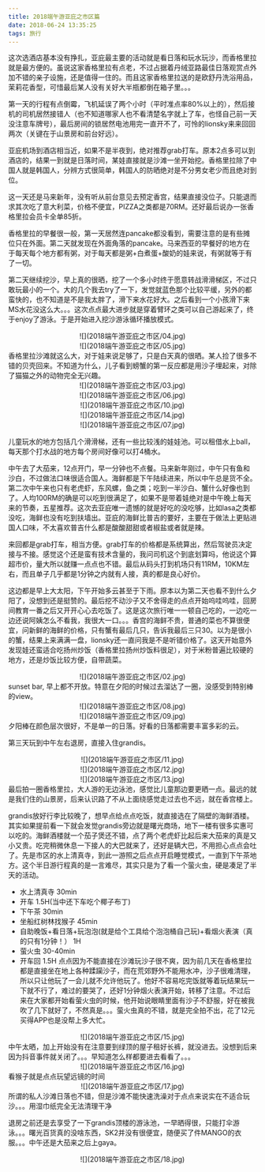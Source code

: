 ```yaml
---
title: 2018端午游亚庇之市区篇
date: 2018-06-24 13:35:25
tags: 旅行
---
```

这次选酒店基本没有挣扎，亚庇最主要的活动就是看日落和玩水玩沙，而香格里拉就是最方便的。虽说这家香格里拉有点老，不过占据着丹绒亚路最佳日落观赏点外加不错的亲子设施，还是值得一住的。而且这家香格里拉送的是欧舒丹洗浴用品，茉莉花香型，可惜最后某人没有关好大半瓶都倒在箱子里。。。

<!--more-->

第一天的行程有点倒霉，飞机延误了两个小时（平时准点率80%以上的），然后接机的司机居然接错人（也不知道哪家人也不看清楚名字就上了车，也怪自己前一天没注意车牌号），最后房间的锁居然电池用完一直开不了，可怜的lionsky来来回回两次（关键在于山景房和前台好远）。

亚庇机场到酒店相当近，如果不是半夜到，绝对推荐grab打车。原本2点多可以到酒店的，结果一到就是日落时间，某娃直接就是沙滩一坐开始挖。香格里拉除了中国人就是韩国人，分辨方式很简单，韩国人的防晒绝对是不分男女老少而且绝对到位。

这一天还是马来新年，没有听从前台意见去预定香宫，结果直接没位子。只能退而求其次吃了意大利菜，价格不便宜，PIZZA之类都是70RM。还好最后说办一张香格里拉会员卡全单85折。

香格里拉的早餐很一般，第一天居然连pancake都没看到，需要注意的是有些摊位只在外面。第二天就发现在外面角落的pancake。马来西亚的早餐好的地方在于每天每个地方都有粥，对于每天都是粥+白煮蛋+酸奶的娃来说，有粥就等于有了一切。

第二天继续挖沙，早上真的很晒，挖了一个多小时终于愿意转战滑滑梯区，不过只敢玩最小的一个。大的几个我去try了一下，发觉就蓝色那个比较平缓，另外的都蛮快的，也不知道是不是我太胖了，滑下来水花好大。之后看到一个小孩滑下来MS水花没这么大。。。这次点点最大进步就是穿着臂环之类可以自己游起来了，终于enjoy了游泳。于是开始进入挖沙游泳循环播放模式。

<div align=center>![](2018端午游亚庇之市区/04.jpg)
</div>
<div align=center>![](2018端午游亚庇之市区/05.jpg)
</div>
香格里拉沙滩就这么大，对于娃来说足够了，只是白天真的很晒。某人捡了很多不错的贝壳回来。不知道为什么，儿子看到螃蟹的第一反应都是用沙子埋起来，对除了猫猫之外的动物完全无兴趣。

<div align=center>![](2018端午游亚庇之市区/03.jpg)
</div>
<div align=center>![](2018端午游亚庇之市区/06.jpg)
</div>
<div align=center>![](2018端午游亚庇之市区/10.jpg)
</div>
<div align=center>![](2018端午游亚庇之市区/14.jpg)
</div>
<div align=center>![](2018端午游亚庇之市区/07.jpg)
</div>

儿童玩水的地方包括几个滑滑梯，还有一些比较浅的娃娃池。可以租借水上ball，每天那个打水战的地方每个房间好像可以打4桶水。

中午去了大茄来，12点开门，早一分钟也不点餐。马来新年刚过，中午只有鱼和沙白，不过做法口味很适合国人。海鲜都是下午陆续进来，所以中午总是货不全。第二次中午来也只有老虎虾，东风螺，鱼之类；吃到一半沙白、蟹什么好像也到了。人均100RM的确是可以吃到很满足了，如果不是带着娃绝对是中午晚上每天来的节奏，五星推荐。这次去亚庇唯一遗憾的就是好吃的没吃够，比如lasa之类都没吃，海鲜也没有吃到扶墙出。亚庇的海鲜比普吉的要好，主要在于做法上更贴进国人口味，不太喜欢普吉什么都是酸酸甜甜或者椒盐或者就是辣。

来回都是grab打车，相当方便。grab打车的价格都是系统算出，然后驾驶员决定接与不接。感觉这个还是蛮有技术含量的，我问司机这个到底划算吗，他说这个算超市价，量大所以就赚一点点也不错。最后从码头打到机场只有11RM，10KM左右，而且单子几乎都是1分钟之内就有人接，真的都是良心好价。

这边都是早上大太阳，下午开始多云甚至于下雨。原本以为第二天也看不到什么夕阳了，没想到还是挺赞的。最后挖不动沙子又不舍得走的点点开始呜哇呜哇，回房间教育一番之后又开开心心去吃饭了。这是这次旅行唯一一顿自己吃的，一边吃一边还说阿姨怎么不看我，我很大一口。。。香宫的海鲜不贵，普通的菜也不算很便宜，问新鲜的海鲜的价格，只有蟹有最后几只，告诉我最后三只30。以为是很小的蟹，结果上来满满一盘，lionsky还一直问我是不是听错价格了。这天开始意外发现娃还蛮适合吃扬州炒饭（香格里拉扬州炒饭料很足），对于米粉普遍比较硬的地方，还是炒饭比较方便，自带蔬菜。

<div align=center>![](2018端午游亚庇之市区/02.jpg) 
</div>
sunset bar, 早上都不开放。特意在夕阳的时候过去溜达了一圈，没感受到特别棒的view。
<div align=center>![](2018端午游亚庇之市区/08.jpg) 
</div>
<div align=center>![](2018端午游亚庇之市区/09.jpg) 
</div>
夕阳棒在颜色层次很好，不是单一的日落。好看的日落都需要丰富多彩的云。

第三天玩到中午左右退房，直接入住grandis。
<div align=center>![](2018端午游亚庇之市区/11.jpg)
</div>
<div align=center>![](2018端午游亚庇之市区/12.jpg)
</div>
<div align=center>![](2018端午游亚庇之市区/13.jpg)
</div>
最后拍一圈香格里拉，大人游的无边泳池，感觉比儿童那边要更晒一点。最远的就是我们住的山景房，后来认识路了不从上面绕感觉走过去也不远，就在香宫楼上。

grandis放好行李比较晚了，想早点给点点吃饭，就直接选在了隔壁的海鲜酒楼。其实如果提前看一下就会发觉grandis旁边就是曙光商场，地下一楼有很多实惠可以吃的。海鲜酒楼就一个茄子煲还不错，点了两个老虎虾比起后来大茄来的真是又小又贵。吃完稍微休息一下接人的大巴就来了，还好是辆大巴，不用担心点点会吐了。先是市区的水上清真寺，到此一游照之后点点开启睡觉模式，一直到下午茶地方。这个半日游行程真的是一言难尽，其实只是为了看一个萤火虫，硬是凑足了半天的活动。
- 水上清真寺 30min
- 开车 1.5H(当中还下车吃个椰子布丁)
- 下午茶 30min
- 坐船红树林找猴子 45min
- 自助晚饭+看日落+玩泡泡(就是给个工具给个泡泡桶自己玩)+看烟火表演（真的只有1分钟！） 1H
- 萤火虫 30-40min
- 开车回 1.5H
点点因为不能直接在沙滩玩沙子很不爽，因为前几天在香格里拉都是直接坐在地上各种蹂躏沙子，而在荒郊野外不能用水冲，沙子很难清理，所以只让他玩了一会儿就不允许他玩了。他好不容易吃完饭就等着玩结果玩一下就不行了，难过的要哭了，还好1分钟烟火表演开始，转移了注意。不过后来在大家都开始看萤火虫的时候，他开始说眼睛里面有沙子不舒服，好在被我吹了几下就好了，不然真是。。。萤火虫真的不错，就是完全拍不出，花了12元买得APP也是没帮上多大忙。
<div align=center>![](2018端午游亚庇之市区/15.jpg)
</div>
中午太晒，加上开始没有在注意要到绿顶的屋子租好长裤，就没进去。没想到后来因为抖音事件就关闭了。。。早知道怎么样都要进去看看了。。。
<div align=center>![](2018端午游亚庇之市区/16.jpg)
</div>
看猴子就是点点玩望远镜的时间
<div align=center>![](2018端午游亚庇之市区/17.jpg)
</div>
所谓的私人沙滩日落也不错，但是沙滩不能快速洗澡对于点点来说实在不适合玩沙。。。用湿巾纸完全无法清理干净

退房之前还是去享受了一下grandis顶楼的游泳池，一早晒得很，只能打伞游泳。。。曙光百货真的没啥东西，SK2并没有很便宜，随便买了件MANGO的衣服。。。中午还是大茄来之后上gaya。
<div align=center>![](2018端午游亚庇之市区/18.jpg)
</div>

